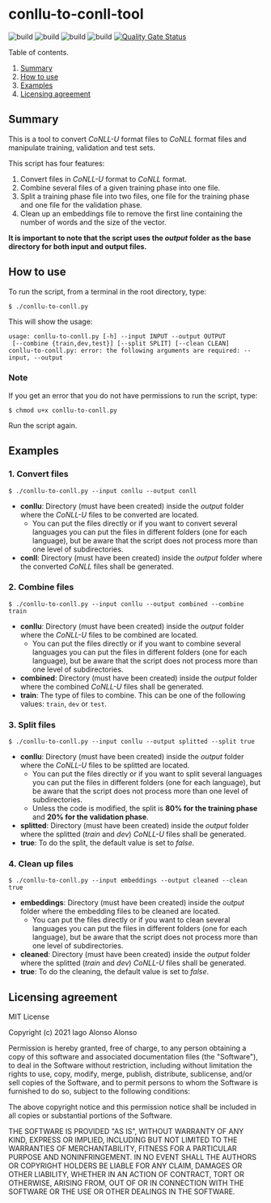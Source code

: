 # conllu-to-conll-tool

![build](https://img.shields.io/badge/build-passing-success) ![build](https://img.shields.io/badge/license-MIT-success) ![build](https://img.shields.io/badge/python-3.6%2B-blue) ![build](https://img.shields.io/badge/platform-linux--64-lightgrey) [![Quality Gate Status](https://sonarcloud.io/api/project_badges/measure?project=MinionAttack_conllu-to-conll-tool&metric=alert_status)](https://sonarcloud.io/dashboard?id=MinionAttack_conllu-to-conll-tool)


Table of contents.

1. [Summary](#summary)
2. [How to use](#how-to-use)
3. [Examples](#examples)
4. [Licensing agreement](#licensing-agreement)

## Summary

This is a tool to convert *CoNLL-U* format files to *CoNLL* format files and manipulate training, validation and test sets.

This script has four features:

1. Convert files in *CoNLL-U* format to *CoNLL* format.
2. Combine several files of a given training phase into one file.
3. Split a training phase file into two files, one file for the training phase and one file for the validation phase.
4. Clean up an embeddings file to remove the first line containing the number of words and the size of the vector.

**It is important to note that the script uses the _output_ folder as the base directory for both input and output files.**

## How to use

To run the script, from a terminal in the root directory, type:

`$ ./conllu-to-conll.py`

This will show the usage:

```  
usage: conllu-to-conll.py [-h] --input INPUT --output OUTPUT  
 [--combine {train,dev,test}] [--split SPLIT] [--clean CLEAN]
conllu-to-conll.py: error: the following arguments are required: --input, --output  
```  

### Note

If you get an error that you do not have permissions to run the script, type:

`$ chmod u+x conllu-to-conll.py`

Run the script again.

## Examples

### 1. Convert files

`$ ./conllu-to-conll.py --input conllu --output conll`

- **conllu**: Directory (must have been created) inside the *output* folder where the *CoNLL-U* files to be converted are located.
    - You can put the files directly or if you want to convert several languages you can put the files in different folders (one for each language), but be aware that the script does not process more than one level of subdirectories.
- **conll**: Directory (must have been created) inside the *output* folder where the converted *CoNLL* files shall be generated.

### 2. Combine files

`$ ./conllu-to-conll.py --input conllu --output combined --combine train`

- **conllu**: Directory (must have been created) inside the *output* folder where the *CoNLL-U* files to be combined are located.
    - You can put the files directly or if you want to combine several languages you can put the files in different folders (one for each language), but be aware that the script does not process more than one level of subdirectories.
- **combined**: Directory (must have been created) inside the *output* folder where the combined *CoNLL-U* files shall be generated.
- **train**: The type of files to combine. This can be one of the following values: `train`, `dev` or `test`.

### 3. Split files

`$ ./conllu-to-conll.py --input conllu --output splitted --split true`

- **conllu**: Directory (must have been created) inside the *output* folder where the *CoNLL-U* files to be splitted are located.
    - You can put the files directly or if you want to split several languages you can put the files in different folders (one for each language), but be aware that the script does not process more than one level of subdirectories.
    - Unless the code is modified, the split is **80% for the training phase** and **20% for the validation phase**.
- **splitted**: Directory (must have been created) inside the *output* folder where the splitted (*train* and *dev*) *CoNLL-U* files shall be generated.
- **true**: To do the split, the default value is set to *false*.

### 4. Clean up files

`$ ./conllu-to-conll.py --input embeddings --output cleaned --clean true`

- **embeddings**: Directory (must have been created) inside the *output* folder where the embedding files to be cleaned are located.
    - You can put the files directly or if you want to clean several languages you can put the files in different folders (one for each language), but be aware that the script does not process more than one level of subdirectories.
- **cleaned**: Directory (must have been created) inside the *output* folder where the splitted (*train* and *dev*) *CoNLL-U* files shall be generated.
- **true**: To do the cleaning, the default value is set to *false*.

## Licensing agreement

MIT License

Copyright (c) 2021 Iago Alonso Alonso

Permission is hereby granted, free of charge, to any person obtaining a copy of this software and associated documentation files (the "Software"), to deal in the Software without restriction, including without limitation the rights to use, copy, modify, merge, publish, distribute, sublicense, and/or sell copies of the Software, and to permit persons to whom the Software is furnished to do so, subject to the following conditions:

The above copyright notice and this permission notice shall be included in all copies or substantial portions of the Software.

THE SOFTWARE IS PROVIDED "AS IS", WITHOUT WARRANTY OF ANY KIND, EXPRESS OR IMPLIED, INCLUDING BUT NOT LIMITED TO THE WARRANTIES OF MERCHANTABILITY, FITNESS FOR A PARTICULAR PURPOSE AND NONINFRINGEMENT. IN NO EVENT SHALL THE AUTHORS OR COPYRIGHT HOLDERS BE LIABLE FOR ANY CLAIM, DAMAGES OR OTHER LIABILITY, WHETHER IN AN ACTION OF CONTRACT, TORT OR OTHERWISE, ARISING FROM, OUT OF OR IN CONNECTION WITH THE SOFTWARE OR THE USE OR OTHER DEALINGS IN THE SOFTWARE.
